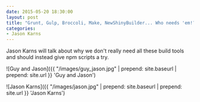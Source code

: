 ```yaml
---
date: 2015-05-20 18:30:00
layout: post
title: "Grunt, Gulp, Broccoli, Make, NewShinyBuilder... Who needs 'em!?"
categories:
- Jason Karns
---
```


Jason Karns will talk about why we don't really need all these build tools and should instead give npm scripts a try.

![Guy and Jason]({{ "/images/guy_jason.jpg" | prepend: site.baseurl | prepend: site.url }} 'Guy and Jason')

![Jason Karns]({{ "/images/jason.jpg" | prepend: site.baseurl | prepend: site.url }} 'Jason Karns')